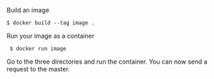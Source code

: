 Build an image

```
$ docker build --tag image .
```

Run your image as a container   
```
 $ docker run image
```

Go to the three directories and run the container. You can now send a request to the master.
